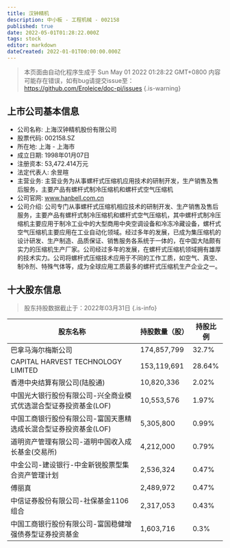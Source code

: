 ```yaml
---
title: 汉钟精机
description: 中小板 - 工程机械 - 002158
published: true
date: 2022-05-01T01:28:22.000Z
tags: stock
editor: markdown
dateCreated: 2022-01-01T00:00:00.000Z
---
```


> 本页面由自动化程序生成于 Sun May 01 2022 01:28:22 GMT+0800
> 内容可能存在错误，如有bug请提交issue至：https://github.com/Eroleice/doc-pi/issues
{.is-warning}

## 上市公司基本信息
- 公司名称: 上海汉钟精机股份有限公司
- 股票代码: 002158.SZ
- 所在地: 上海 - 上海市
- 成立日期: 1998年01月07日
- 注册资本: 53,472.414万元
- 法定代表人: 余昱暄
- 主营业务: 主营业务为从事螺杆式压缩机应用技术的研制开发，生产销售及售后服务，主要产品有螺杆式制冷压缩机和螺杆式空气压缩机
- 公司官网: www.hanbell.com.cn
- 公司介绍: 公司专门从事螺杆式压缩机相应技术的研制开发、生产销售及售后服务，主要产品有螺杆式制冷压缩机和螺杆式空气压缩机，其中螺杆式制冷压缩机主要应用于制冷工业中的大型商用中央空调设备和冷冻冷藏设备，螺杆式空气压缩机主要应用在工业自动化领域。经过多年的发展，已成为集压缩机的设计研发、生产制造、品质保证、销售服务各系统于一体的，在中国大陆颇有实力的压缩机生产厂家。公司经过多年的发展，在螺杆式压缩机领域拥有雄厚的技术实力。公司将螺杆式压缩技术应用于不同的工作工质，如空气、真空、制冷剂、特殊气体等，成为全球应用工质最多的螺杆式压缩机生产企业之一。


## 十大股东信息
> 股东持股数据截止于：2022年03月31日
{.is-info}

| 股东名称 | 持股数量（股） | 持股比例 |
| --- | --- | --- |
| 巴拿马海尔梅斯公司 | 174,857,799 | 32.7% |
| CAPITAL HARVEST TECHNOLOGY LIMITED | 153,119,691 | 28.64% |
| 香港中央结算有限公司(陆股通) | 10,820,336 | 2.02% |
| 中国光大银行股份有限公司-兴全商业模式优选混合型证券投资基金(LOF) | 10,553,576 | 1.97% |
| 中国工商银行股份有限公司-富国天惠精选成长混合型证券投资基金(LOF) | 5,305,800 | 0.99% |
| 道明资产管理有限公司-道明中国收入成长基金(交易所) | 4,212,000 | 0.79% |
| 中金公司-建设银行-中金新锐股票型集合资产管理计划 | 2,536,324 | 0.47% |
| 傅丽真 | 2,489,972 | 0.47% |
| 中信证券股份有限公司-社保基金1106组合 | 2,317,053 | 0.43% |
| 中国工商银行股份有限公司-富国稳健增强债券型证券投资基金 | 1,603,716 | 0.3% |





